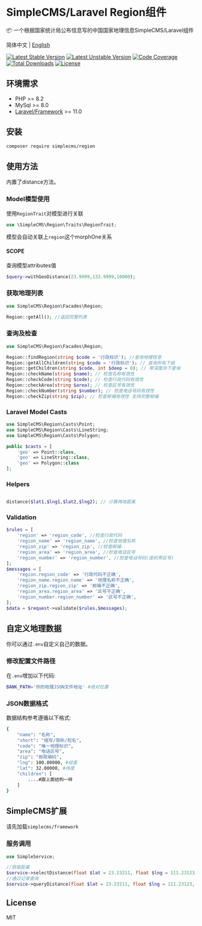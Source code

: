# SimpleCMS/Laravel Region组件

📦 一个根据国家统计局公布信息写的中国国家地理信息SimpleCMS/Laravel组件

简体中文 | [English](./README.md)

[![Latest Stable Version](https://poser.pugx.org/simplecms/region/v/stable.svg)](https://packagist.org/packages/simplecms/region) [![Latest Unstable Version](https://poser.pugx.org/simplecms/region/v/unstable.svg)](https://packagist.org/packages/simplecms/region) [![Code Coverage](https://scrutinizer-ci.com/g/overtrue/easy-sms/badges/coverage.png?b=master)](https://scrutinizer-ci.com/g/hackout/simplecms-region/?branch=master) [![Total Downloads](https://poser.pugx.org/simplecms/region/downloads)](https://packagist.org/packages/simplecms/region) [![License](https://poser.pugx.org/simplecms/region/license)](https://packagist.org/packages/simplecms/region)

## 环境需求

- PHP >= 8.2
- MySql >= 8.0
- [Laravel/Framework](https://packagist.org/packages/laravel/framework) >= 11.0

## 安装

```bash
composer require simplecms/region
```

## 使用方法

内置了distance方法。

### Model模型使用

使用```RegionTrait```对模型进行关联

```php
use \SimpleCMS\Region\Traits\RegionTrait;
```

模型会自动关联上```region```这个morphOne关系

#### SCOPE

查询模型attributes值

```php
$query->withGeoDistance(23.9999,133.9999,10000);
```

### 获取地理列表

```php
use SimpleCMS\Region\Facades\Region; 

Region::getAll(); //返回完整列表
```

### 查询及检查

```php
use SimpleCMS\Region\Facades\Region; 

Region::findRegion(string $code = '行政标识'); //查询地理信息
Region::getAllChildren(string $code = '行政标识'); // 查询所有下级
Region::getChildren(string $code, int $deep = 0); // 带深度向下查询
Region::checkName(string $name); // 检查名称有效性
Region::checkCode(string $code); // 检查行政代码有效性
Region::checkArea(string $area); // 检查区号有效性
Region::checkNumber(string $number); // 检查电话号码有效性
Region::checkZip(string $zip); // 检查邮编有效性 支持完整邮编
```

### Laravel Model Casts

```php
use SimpleCMS\Region\Casts\Point; 
use SimpleCMS\Region\Casts\LineString; 
use SimpleCMS\Region\Casts\Polygon; 

public $casts = [
    'geo' => Point::class,
    'geo' => LineString::class,
    'geo' => Polygon::class
];
```

### Helpers

```php

distance($lat1,$lng1,$lat2,$lng2); // 计算两地距离

```

### Validation

```php
$rules = [
    'region' => 'region_code', //检查行政代码
    'region_name' => 'region_name', //检查地理名称
    'region_zip' => 'region_zip', //检查邮编
    'region_area' => 'region_area', //检查电话区号
    'region_number' => 'region_number', //检查电话号码(座机带区号)
];
$messages = [
    'region.region_code' => '行政代码不正确',
    'region_name.region_name' => '地理名称不正确',
    'region_zip.region_zip' => '邮编不正确',
    'region_area.region_area' => '区号不正确',
    'region_number.region_number' => '区号不正确',
];
$data = $request->validate($rules,$messages);
```

## 自定义地理数据

你可以通过```.env```自定义自己的数据。

### 修改配置文件路径

在```.env```增加以下代码:

```bash
BANK_PATH='你的地理JSON文件地址' #绝对位置
```

### JSON数据格式

数据结构参考遵循以下格式:

```bash
{
    "name": "名称",
    "short": "缩写/简称/短名",
    "code": "唯一地理标识",
    "area": "电话区号",
    "zip": "邮政编码",
    "lng": 100.00000, #经度
    "lat": 32.00000, #纬度
    "children": [
        ....#跟上面结构一样
    ]
}
```

## SimpleCMS扩展

请先加载```simplecms/framework```

### 服务调用

```php
use SimpleService;

//获取距离
$service->selectDistance(float $lat = 23.23211, float $lng = 111.23123,string $column = 'location');
//通过记录查询
$service->queryDistance(float $lat = 23.23211, float $lng = 111.23123, float $maxDistance = 50,string $column = 'location')
```

## License

MIT

